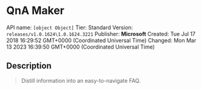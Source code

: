 # QnA Maker
API name: `[object Object]`
Tier: Standard
Version: `releases/v1.0.1624\1.0.1624.3221`
Publisher: **Microsoft**
Created: Tue Jul 17 2018 16:29:52 GMT+0000 (Coordinated Universal Time)
Changed: Mon Mar 13 2023 16:39:50 GMT+0000 (Coordinated Universal Time)

## Description
> Distill information into an easy-to-navigate FAQ.
